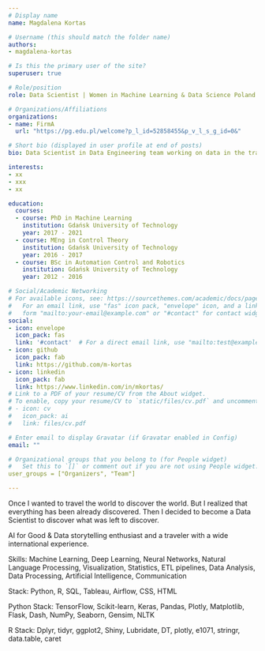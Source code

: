 ```yaml
---
# Display name
name: Magdalena Kortas

# Username (this should match the folder name)
authors:
- magdalena-kortas

# Is this the primary user of the site?
superuser: true

# Role/position
role: Data Scientist | Women in Machine Learning & Data Science Poland | AI4Good Machine Learning Engineer

# Organizations/Affiliations
organizations:
- name: FirmA
  url: "https://pg.edu.pl/welcome?p_l_id=52858455&p_v_l_s_g_id=0&"

# Short bio (displayed in user profile at end of posts)
bio: Data Scientist in Data Engineering team working on data in the travel industry. Active AI4Good Machine Learning Engineer.

interests:
- xx
- xxx
- xx

education:
  courses:
  - course: PhD in Machine Learning
    institution: Gdańsk University of Technology
    year: 2017 - 2021
  - course: MEng in Control Theory
    institution: Gdańsk University of Technology
    year: 2016 - 2017
  - course: BSc in Automation Control and Robotics
    institution: Gdańsk University of Technology
    year: 2012 - 2016

# Social/Academic Networking
# For available icons, see: https://sourcethemes.com/academic/docs/page-builder/#icons
#   For an email link, use "fas" icon pack, "envelope" icon, and a link in the
#   form "mailto:your-email@example.com" or "#contact" for contact widget.
social:
- icon: envelope
  icon_pack: fas
  link: '#contact'  # For a direct email link, use "mailto:test@example.org".
- icon: github
  icon_pack: fab
  link: https://github.com/m-kortas
- icon: linkedin
  icon_pack: fab
  link: https://www.linkedin.com/in/mkortas/
# Link to a PDF of your resume/CV from the About widget.
# To enable, copy your resume/CV to `static/files/cv.pdf` and uncomment the lines below.
# - icon: cv
#   icon_pack: ai
#   link: files/cv.pdf

# Enter email to display Gravatar (if Gravatar enabled in Config)
email: ""

# Organizational groups that you belong to (for People widget)
#   Set this to `[]` or comment out if you are not using People widget.
user_groups = ["Organizers", "Team"]

---
```


Once I wanted to travel the world to discover the world. But I realized that everything has been already discovered. Then I decided to become a Data Scientist to discover what was left to discover.

AI for Good & Data storytelling enthusiast and a traveler with a wide international experience.

Skills: Machine Learning, Deep Learning, Neural Networks, Natural Language Processing, Visualization, Statistics, ETL pipelines, Data Analysis, Data Processing, Artificial Intelligence, Communication

Stack: Python, R, SQL, Tableau, Airflow, CSS, HTML

Python Stack: TensorFlow, Scikit-learn, Keras, Pandas, Plotly, Matplotlib, Flask, Dash, NumPy, Seaborn, Gensim, NLTK

R Stack: Dplyr, tidyr, ggplot2, Shiny, Lubridate, DT, plotly, e1071, stringr, data.table, caret
